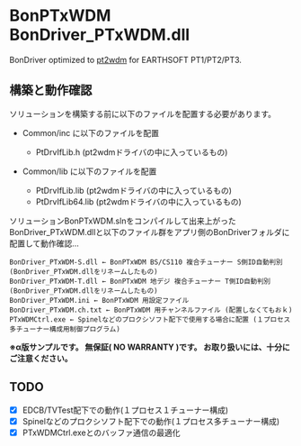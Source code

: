 # BonPTxWDM BonDriver_PTxWDM.dll
BonDriver optimized to [pt2wdm](https://www.vector.co.jp/soft/winnt/hardware/se507005.html) for EARTHSOFT PT1/PT2/PT3.

## 構築と動作確認

  ソリューションを構築する前に以下のファイルを配置する必要があります。

  - Common/inc に以下のファイルを配置
    - PtDrvIfLib.h  (pt2wdmドライバの中に入っているもの)
  
  - Common/lib に以下のファイルを配置
    - PtDrvIfLib.lib  (pt2wdmドライバの中に入っているもの)
    - PtDrvIfLib64.lib  (pt2wdmドライバの中に入っているもの)

  ソリューションBonPTxWDM.slnをコンパイルして出来上がったBonDriver_PTxWDM.dllと以下のファイル群をアプリ側のBonDriverフォルダに配置して動作確認…
  ```
  BonDriver_PTxWDM-S.dll ← BonPTxWDM BS/CS110 複合チューナー S側ID自動判別 (BonDriver_PTxWDM.dllをリネームしたもの)
  BonDriver_PTxWDM-T.dll ← BonPTxWDM 地デジ 複合チューナー T側ID自動判別 (BonDriver_PTxWDM.dllをリネームしたもの)
  BonDriver_PTxWDM.ini ← BonPTxWDM 用設定ファイル
  BonDriver_PTxWDM.ch.txt ← BonPTxWDM 用チャンネルファイル (配置しなくてもおｋ)
  PTxWDMCtrl.exe ← Spinelなどのプロクシソフト配下で使用する場合に配置 (１プロセス多チューナー構成用制御プログラム)
  ```

  **※α版サンプルです。 無保証( NO WARRANTY )です。 お取り扱いには、十分にご注意ください。**


## TODO
- [x] EDCB/TVTest配下での動作(１プロセス１チューナー構成)
- [x] Spinelなどのプロクシソフト配下での動作(１プロセス多チューナー構成)
- [x] PTxWDMCtrl.exeとのバッファ通信の最適化
